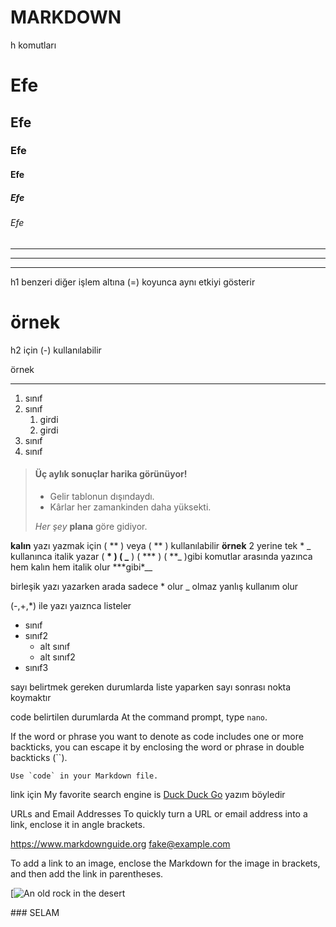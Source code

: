 # MARKDOWN
h komutları

# Efe

## Efe

### Efe

#### Efe

##### Efe

###### Efe

___

***

---

h1 benzeri diğer işlem altına (=) koyunca aynı etkiyi gösterir

örnek
=====

h2 için (-) kullanılabilir

örnek

---

1.  sınıf
2.  sınıf
    1.  girdi
    2.  girdi
3.  sınıf
4.  sınıf

> #### Üç aylık sonuçlar harika görünüyor!
>
> - Gelir tablonun dışındaydı.
> - Kârlar her zamankinden daha yüksekti.
>
> _Her şey_ **plana** göre gidiyor.

**kalın** yazı yazmak için ( ** ) veya ( ** ) kullanılabilir
**örnek**
2 yerine tek \* \_ kullanınca italik yazar
( **\* ) ( \_** ) ( *\*\* ) ( **\_ )gibi komutlar arasında yazınca hem kalın hem italik olur
***gibi\*\_\_

birleşik yazı yazarken arada sadece \* olur \_ olmaz yanlış kullanım olur

(-,+,\*) ile yazı yaıznca listeler

- sınıf
- sınıf2
  - alt sınıf
  - alt sınıf2
- sınıf3

sayı belirtmek gereken durumlarda liste yaparken sayı sonrası nokta koymaktır

code belirtilen durumlarda
At the command prompt, type `nano`.

If the word or phrase you want to denote as code includes one or more backticks, you can escape it by enclosing the word or phrase in double backticks (``).

`` Use `code` in your Markdown file. ``

link için
My favorite search engine is [Duck Duck Go](https://duckduckgo.com) yazım böyledir

URLs and Email Addresses
To quickly turn a URL or email address into a link, enclose it in angle brackets.

<https://www.markdownguide.org>
<fake@example.com>

To add a link to an image, enclose the Markdown for the image in brackets, and then add the link in parentheses.

[![An old rock in the desert](/assets/images/shiprock.jpg "Shiprock, New Mexico by Beau Rogers")


### SELAM